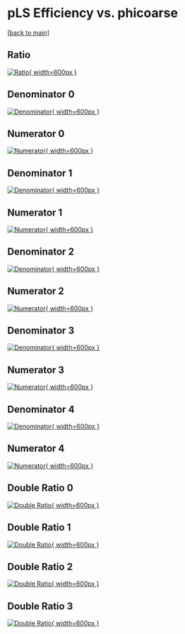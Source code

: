 # pLS Efficiency vs. phicoarse

[[back to main](./)]



## Ratio

[![Ratio](../mtv/var/pLS_vtr_321_0_eff_phicoarse.png){ width=600px }](../mtv/var/pLS_vtr_321_0_eff_phicoarse.pdf)

## Denominator 0

[![Denominator](../mtv/den/pLS_vtr_321_0_eff_phicoarse_den0.png){ width=600px }](../mtv/den/pLS_vtr_321_0_eff_phicoarse_den0.pdf)

## Numerator 0

[![Numerator](../mtv/num/pLS_vtr_321_0_eff_phicoarse_num0.png){ width=600px }](../mtv/num/pLS_vtr_321_0_eff_phicoarse_num0.pdf)

## Denominator 1

[![Denominator](../mtv/den/pLS_vtr_321_0_eff_phicoarse_den1.png){ width=600px }](../mtv/den/pLS_vtr_321_0_eff_phicoarse_den1.pdf)

## Numerator 1

[![Numerator](../mtv/num/pLS_vtr_321_0_eff_phicoarse_num1.png){ width=600px }](../mtv/num/pLS_vtr_321_0_eff_phicoarse_num1.pdf)

## Denominator 2

[![Denominator](../mtv/den/pLS_vtr_321_0_eff_phicoarse_den2.png){ width=600px }](../mtv/den/pLS_vtr_321_0_eff_phicoarse_den2.pdf)

## Numerator 2

[![Numerator](../mtv/num/pLS_vtr_321_0_eff_phicoarse_num2.png){ width=600px }](../mtv/num/pLS_vtr_321_0_eff_phicoarse_num2.pdf)

## Denominator 3

[![Denominator](../mtv/den/pLS_vtr_321_0_eff_phicoarse_den3.png){ width=600px }](../mtv/den/pLS_vtr_321_0_eff_phicoarse_den3.pdf)

## Numerator 3

[![Numerator](../mtv/num/pLS_vtr_321_0_eff_phicoarse_num3.png){ width=600px }](../mtv/num/pLS_vtr_321_0_eff_phicoarse_num3.pdf)

## Denominator 4

[![Denominator](../mtv/den/pLS_vtr_321_0_eff_phicoarse_den4.png){ width=600px }](../mtv/den/pLS_vtr_321_0_eff_phicoarse_den4.pdf)

## Numerator 4

[![Numerator](../mtv/num/pLS_vtr_321_0_eff_phicoarse_num4.png){ width=600px }](../mtv/num/pLS_vtr_321_0_eff_phicoarse_num4.pdf)

## Double Ratio 0

[![Double Ratio](../mtv/ratio/pLS_vtr_321_0_eff_phicoarse_ratio0.png){ width=600px }](../mtv/ratio/pLS_vtr_321_0_eff_phicoarse_ratio0.pdf)

## Double Ratio 1

[![Double Ratio](../mtv/ratio/pLS_vtr_321_0_eff_phicoarse_ratio1.png){ width=600px }](../mtv/ratio/pLS_vtr_321_0_eff_phicoarse_ratio1.pdf)

## Double Ratio 2

[![Double Ratio](../mtv/ratio/pLS_vtr_321_0_eff_phicoarse_ratio2.png){ width=600px }](../mtv/ratio/pLS_vtr_321_0_eff_phicoarse_ratio2.pdf)

## Double Ratio 3

[![Double Ratio](../mtv/ratio/pLS_vtr_321_0_eff_phicoarse_ratio3.png){ width=600px }](../mtv/ratio/pLS_vtr_321_0_eff_phicoarse_ratio3.pdf)

